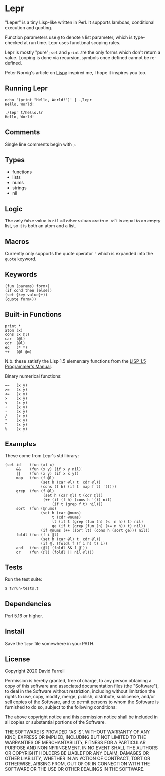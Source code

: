 Lepr
====
"Leper" is a tiny Lisp-like written in Perl. It supports lambdas, conditional execution and quoting.

Function parameters use `@` to denote a list parameter, which is type-checked at run time. Lepr uses functional scoping rules.

Lepr is mostly "pure"; `set` and `print` are the only forms which don't return a value. Looping is done via recursion, symbols once defined cannot be re-defined.

Peter Norvig's article on [Lispy](https://norvig.com/lispy.html) inspired me, I hope it inspires you too.

Running Lepr
------------
    echo '(print "Hello, World!")' | ./lepr
    Hello, World!

    ./lepr t/hello.lr
    Hello, World!

Comments
--------
Single line comments begin with `;`.

Types
-----
  * functions
  * lists
  * nums
  * strings
  * nil

Logic
-----
The only false value is `nil` all other values are true. `nil` is equal to an empty list, so it is both an atom and a list.

Macros
------
Currently only supports the quote operator `'` which is expanded into the `quote` keyword.

Keywords
--------
    (fun (params) form+)
    (if cond then [else])
    (set {key value}+))
    (quote form+))

Built-in Functions
------------------
    print *
    atom (x)
    cons (x @l)
    car  (@l)
    cdr  (@l)
    eq   (* *)
    ++   (@l @m)

N.b. these satisfy the Lisp 1.5 elementary functions from the [LISP 1.5 Programmer's Manual](https://mitpress.mit.edu/books/lisp-15-programmers-manual).

Binary numerical functions:

    ==   (x y)
    >=   (x y)
    <=   (x y)
    >    (x y)
    <    (x y)
    +    (x y)
    -    (x y)
    /    (x y)
    *    (x y)
    ^    (x y)
    %    (x y)

Examples
--------
These come from Lepr's std library:

    (set id    (fun (x) x)
         &&    (fun (x y) (if x y nil))
         ||    (fun (x y) (if x x y))
         map   (fun (f @l)
                    (set h (car @l) t (cdr @l))
                    (cons (f h) (if t (map f t) '())))
         grep  (fun (f @l)
                     (set h (car @l) t (cdr @l))
                     (++ (if (f h) (cons h '()) nil)
                         (if t (grep f t) nil)))
         sort  (fun (@nums)
                    (set h (car @nums)
                         t (cdr @nums)
                         lt (if t (grep (fun (n) (<  n h)) t) nil)
                         ge (if t (grep (fun (n) (>= n h)) t) nil))
                    (if @nums (++ (sort lt) (cons h (sort ge))) nil))
         foldl (fun (f i @l)
                    (set h (car @l) t (cdr @l))
                    (if @l (foldl f (f i h) t) i))
         and   (fun (@l) (foldl && 1 @l))
         or    (fun (@l) (foldl || nil @l)))

Tests
-----
Run the test suite:

    $ t/run-tests.t

Dependencies
------------
Perl 5.16 or higher.

Install
-------
Save the `lepr` file somewhere in your PATH.

License
-------
Copyright 2020 David Farrell

Permission is hereby granted, free of charge, to any person obtaining a copy of this software and associated documentation files (the "Software"), to deal in the Software without restriction, including without limitation the rights to use, copy, modify, merge, publish, distribute, sublicense, and/or sell copies of the Software, and to permit persons to whom the Software is furnished to do so, subject to the following conditions:

The above copyright notice and this permission notice shall be included in all copies or substantial portions of the Software.

THE SOFTWARE IS PROVIDED "AS IS", WITHOUT WARRANTY OF ANY KIND, EXPRESS OR IMPLIED, INCLUDING BUT NOT LIMITED TO THE WARRANTIES OF MERCHANTABILITY, FITNESS FOR A PARTICULAR PURPOSE AND NONINFRINGEMENT. IN NO EVENT SHALL THE AUTHORS OR COPYRIGHT HOLDERS BE LIABLE FOR ANY CLAIM, DAMAGES OR OTHER LIABILITY, WHETHER IN AN ACTION OF CONTRACT, TORT OR OTHERWISE, ARISING FROM, OUT OF OR IN CONNECTION WITH THE SOFTWARE OR THE USE OR OTHER DEALINGS IN THE SOFTWARE.
